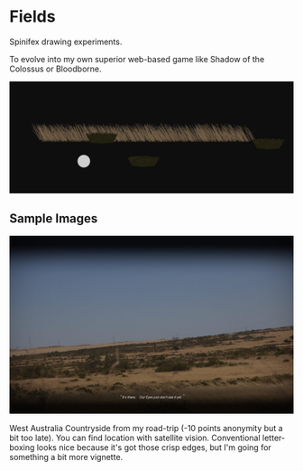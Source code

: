 # Fields

Spinifex drawing experiments.

To evolve into my own superior web-based game like Shadow of the Colossus or Bloodborne.

![Screenshot 1](./content/screenshot-2023-02-28.jpg)

## Sample Images

![Country](./content/reference-img-country.jpg)

West Australia Countryside from my road-trip (-10 points anonymity but a bit too late). You can find location with satellite vision.
Conventional letter-boxing looks nice because it's got those crisp edges, but I'm going for something a bit more vignette.
